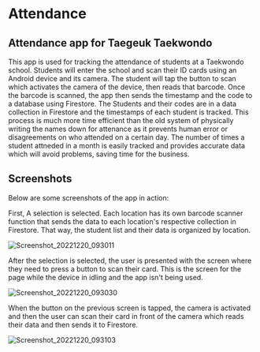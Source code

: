 # Attendance

## Attendance app for Taegeuk Taekwondo

This app is used for tracking the attendance of students at a Taekwondo school. Students will enter the school and scan their ID cards using an Android
device and its camera. The student will tap the button to scan which activates the camera of the device, then reads that barcode. Once the barcode is 
scanned, the app then sends the timestamp and the code to a database using Firestore. The Students and their codes are in a data collection in Firestore
and the timestamps of each student is tracked. This process is much more time efficient than the old system of physically writing the names down for attenance
as it prevents human error or disagreements on who attended on a certain day. The number of times a student attneded in a month is easily tracked and provides
accurate data which will avoid problems, saving time for the business. 

## Screenshots

Below are some screenshots of the app in action:

First, A selection is selected. Each location has its own barcode scanner function that sends the data to each location's respective collection in Firestore.
That way, the student list and their data is organized by location.

![Screenshot_20221220_093011](https://user-images.githubusercontent.com/99619761/217783891-d917a1fd-87e8-46f9-af02-6306bc89eaa1.jpg)

After the selection is selected, the user is presented with the screen where they need to press a button to scan their card. This is the screen for the 
page while the device in idling and the app isn't being used. 

![Screenshot_20221220_093030](https://user-images.githubusercontent.com/99619761/217783873-e108e7f0-a691-417c-b24b-de4f0683bd5d.jpg)

When the button on the previous screen is tapped, the camera is activated and then the user can scan their card in front of the camera which
reads their data and then sends it to Firestore. 

![Screenshot_20221220_093103](https://user-images.githubusercontent.com/99619761/217783878-cfbe2948-c916-43e8-b511-2e3945c2b67e.jpg)
